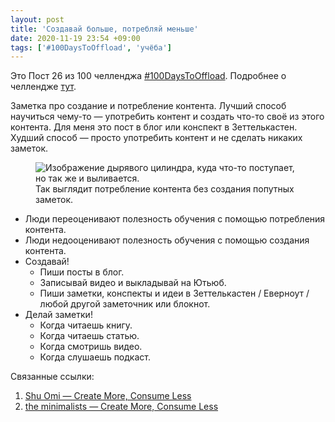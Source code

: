 ```yaml
---
layout: post
title: 'Создавай больше, потребляй меньше'
date: 2020-11-19 23:54 +09:00
tags: ['#100DaysToOffload', 'учёба']
---
```


Это Пост 26 из 100 челленджа [#100DaysToOffload](/tags/#100daystooffload). Подробнее о челлендже [тут](/100-days-to-offload).

Заметка про создание и потребление контента. Лучший способ научиться чему-то — употребить контент и создать что-то своё из этого контента. Для меня это пост в блог или конспект в Зеттелькастен. Худший способ — просто употребить контент и не сделать никаких заметок.

<figure>
  <img src="/images/create-more-consume-less/leak.png" data-action="zoom" alt="Изображение дырявого цилиндра, куда что-то поступает, но так же и выливается." >
  <figcaption>Так выглядит потребление контента без создания попутных заметок.</figcaption>
</figure>

- Люди переоценивают полезность обучения с помощью потребления контента.
- Люди недооценивают полезность обучения с помощью создания контента.
- Создавай!
  - Пиши посты в блог.
  - Записывай видео и выкладывай на Ютьюб.
  - Пиши заметки, конспекты и идеи в Зеттелькастен / Еверноут / любой другой заметочник или блокнот.
- Делай заметки!
  - Когда читаешь книгу.
  - Когда читаешь статью.
  - Когда смотришь видео.
  - Когда слушаешь подкаст.

Связанные ссылки:

1. [Shu Omi — Create More, Consume Less](https://www.youtube.com/watch?v=62WosOAx97k)
2. [the minimalists — Create More, Consume Less](https://www.theminimalists.com/create-consume/)
